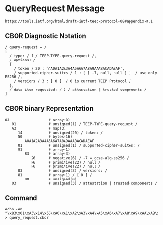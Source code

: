 <!--
 Copyright (c) 2020 SECOM CO., LTD. All Rights reserved.

 SPDX-License-Identifier: BSD-2-Clause
-->

# QueryRequest Message
    https://tools.ietf.org/html/draft-ietf-teep-protocol-08#appendix-D.1

## CBOR Diagnostic Notation
~~~~
/ query-request = /
[
  / type: / 1 / TEEP-TYPE-query-request /,
  / options: /
  {
    / token / 20 : h'A0A1A2A3A4A5A6A7A8A9AAABACADAEAF',
    / supported-cipher-suites / 1 : [ [ -7, null, null ] ]  / use only ES256 /,
    / versions / 3 : [ 0 ]  / 0 is current TEEP Protocol /
  },
  / data-item-requested: / 3 / attestation | trusted-components /
]
~~~~


## CBOR binary Representation
~~~~
83                  # array(3)
   01               # unsigned(1) / TEEP-TYPE-query-request /
   A3               # map(3)
      14            # unsigned(20) / token: /
      50            # bytes(16)
         A0A1A2A3A4A5A6A7A8A9AAABACADAEAF
      01            # unsigned(1) / supported-cipher-suites: /
      81            # array(1)
         83         # array(3)
            26      # negative(6) / -7 = cose-alg-es256 /
            F6      # primitive(22) / null /
            F6      # primitive(22) / null /
      03            # unsigned(3) / versions: /
      81            # array(1) / [ 0 ] /
         00         # unsigned(0)
   03               # unsigned(3) / attestation | trusted-components /
~~~~


## Command
    echo -en "\x83\x01\xA3\x14\x50\xA0\xA1\xA2\xA3\xA4\xA5\xA6\xA7\xA8\xA9\xAA\xAB\xAC\xAD\xAE\xAF\x01\x81\x83\x26\xF6\xF6\x03\x81\x00\x03" > query_request.cbor
